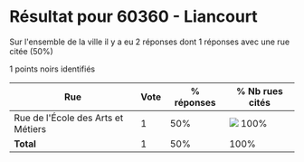 # Résultat pour 60360 - Liancourt

Sur l'ensemble de la ville il y a eu 2 réponses dont 1 réponses avec une rue citée (50%)

1 points noirs identifiés

| Rue | Vote | % réponses | % Nb rues cités|
|-----|------|------------|----------------|
| Rue de l'École des Arts et Métiers | 1 | 50% | <img src="../../img/bar_100.gif" />&nbsp;100%|
| **Total** | 1 | 50% | 100%|
